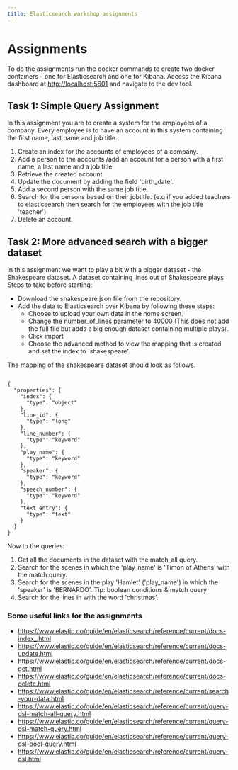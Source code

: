 ```yaml
---
title: Elasticsearch workshop assignments
---
```


Assignments
=====

To do the assignments run the docker commands to create two docker containers - one for Elasticsearch and one for Kibana.
Access the Kibana dashboard at [http://localhost:5601](http://localhost:5601) and navigate to the dev tool.

## Task 1: Simple Query Assignment

In this assignment you are to create a system for the employees of a company. Every employee is to have an account in this system containing the first name, last name and job title.

1. Create an index for the accounts of employees of a company.
2. Add a person to the accounts  /add an account for a person with a first name, a last name and a job title.
3. Retrieve the created account
4. Update the document by adding the field 'birth_date'.
5. Add a second person with the same job title.
6. Search for the persons based on their jobtitle. (e.g if you added teachers to elasticsearch then search for the employees with the job title 'teacher')
7. Delete an account.


## Task 2:  More advanced search with a bigger dataset

In this assignment we want to play a bit with a bigger dataset - the Shakespeare dataset. A dataset containing lines out of Shakespeare plays 
Steps to take before starting:
- Download the shakespeare.json file from the repository.
- Add the data to Elasticsearch over Kibana by following these steps:
  - Choose to upload your own data in the home screen.
  - Change the number_of_lines parameter to 40000 (This does not add the full file but adds a big enough dataset containing multiple plays).
  - Click import
  - Choose the advanced method to view the mapping that is created and set the index to 'shakespeare'.

The mapping of the shakespeare dataset should look as follows.

```

{
  "properties": {
    "index": {
      "type": "object"
    },
    "line_id": {
      "type": "long"
    },
    "line_number": {
      "type": "keyword"
    },
    "play_name": {
      "type": "keyword"
    },
    "speaker": {
      "type": "keyword"
    },
    "speech_number": {
      "type": "keyword"
    },
    "text_entry": {
      "type": "text"
    }
  }
}

```

Now to the queries:
1. Get all the documents in the dataset with the match_all query.
2. Search for the scenes in which the 'play_name' is 'Timon of Athens' with the match query.
3. Search for the scenes in the play 'Hamlet' ('play_name') in which the 'speaker' is 'BERNARDO'. Tip: boolean conditions & match query
4. Search for the lines in with the word 'christmas'.


### Some useful links for the assignments

- https://www.elastic.co/guide/en/elasticsearch/reference/current/docs-index_.html
- https://www.elastic.co/guide/en/elasticsearch/reference/current/docs-update.html
- https://www.elastic.co/guide/en/elasticsearch/reference/current/docs-get.html
- https://www.elastic.co/guide/en/elasticsearch/reference/current/docs-delete.html
- https://www.elastic.co/guide/en/elasticsearch/reference/current/search-your-data.html
- https://www.elastic.co/guide/en/elasticsearch/reference/current/query-dsl-match-all-query.html
- https://www.elastic.co/guide/en/elasticsearch/reference/current/query-dsl-match-query.html
- https://www.elastic.co/guide/en/elasticsearch/reference/current/query-dsl-bool-query.html
- https://www.elastic.co/guide/en/elasticsearch/reference/current/query-dsl.html
